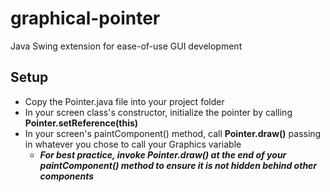 # graphical-pointer
Java Swing extension for ease-of-use GUI development

## Setup ##
* Copy the Pointer.java file into your project folder
* In your screen class's constructor, initialize the pointer by calling **Pointer.setReference(this)**
* In your screen's paintComponent() method, call **Pointer.draw()** passing in whatever you chose to call your Graphics variable
  * ***For best practice, invoke Pointer.draw() at the end of your paintComponent() method to ensure it is not hidden behind other components***

